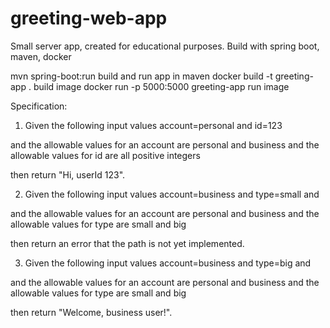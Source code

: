 # greeting-web-app
Small server app, created for educational purposes. 
Build with spring boot, maven, docker

mvn spring-boot:run    			            build and run app in maven 
docker build -t greeting-app .  	      build image
docker run -p 5000:5000 greeting-app 	  run image   


Specification:
1. Given the following input values 
account=personal and id=123 

and the allowable values for an account are personal and business
and the allowable values for id are all positive integers

then return "Hi, userId 123".




2. Given the following input values account=business and type=small and 

and the allowable values for an account are personal and business
and the allowable values for type are small and big

then return an error that the path is not yet implemented.




3. Given the following input values account=business and type=big and 

and the allowable values for an account are personal and business
and the allowable values for type are small and big

then return "Welcome, business user!".
